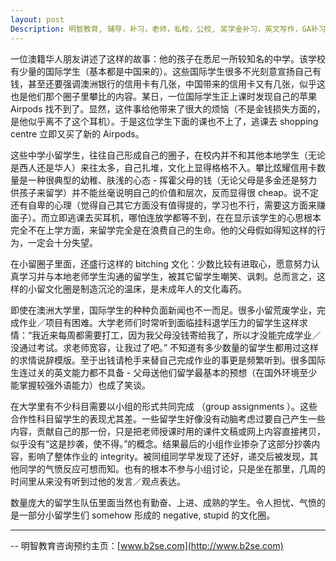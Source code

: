 ```yaml
---
layout: post
Description: 明智教育, 辅导，补习，老师，私校，公校, 奖学金补习，英文写作，GA补习辅导，大学选择，工作规划，从业规划，天才儿童是浮云，澳洲学生挫折教育，儿童空间推理，空间理解能力， 自我观对学习成绩的影响，ATAR 成绩，学校排名局限性，介绍 比较, 澳洲 墨尔本，Scholarship Tutoring, General Ability, Numerical Reasoning, Verbal Reasoning Tutoring, Writing, Universities Selection, Career Education, Career Advisors, Guidance, Melbourne Private Schools, Selective Schools, Writing tutoring, Interviews tutoring, Resume Writing, Spatial skills, Failures help gifted children，Critical and creative thinking involves reasoning, using and analysing evidence, and applying knowledge to find creative solutions to complex problems；Verbal Reasoning, Decision Making, Quantitative Reasoning, Abstract Reasoning, Situational Judgement, self-concept and school results, school marks, gender differences in STEM subjects, 
---
```


一位澳籍华人朋友讲述了这样的故事：他的孩子在悉尼一所较知名的中学。该学校有少量的国际学生（基本都是中国来的）。这些国际学生很多不光刻意宣扬自己有钱，甚至还要强调澳洲银行的信用卡有几张，中国带来的信用卡又有几张，似乎这也是他们那个圈子里攀比的内容。某日，一位国际学生正上课时发现自己的苹果 Airpods 找不到了。显然，这件事给他带来了很大的烦恼（不是金钱损失方面的，是他似乎离不了这个耳机）。于是这位学生下面的课也不上了，逃课去 shopping centre 立即又买了新的 Airpods。

这些中学小留学生，往往自己形成自己的圈子，在校内并不和其他本地学生（无论是西人还是华人）来往太多，自己扎堆，文化上显得格格不入。攀比炫耀信用卡数量是一种很典型的幼稚、肤浅的心态 - 挥霍父母的钱（无论父母是多金还是努力供孩子来留学）并不能丝毫说明自己的价值和层次，反而显得很 cheap。说不定还有自卑的心理（觉得自己其它方面没有值得提的，学习也不行，需要这方面来赚面子）。而立即逃课去买耳机，哪怕连放学都等不到，在在显示该学生的心思根本完全不在上学方面，来留学完全是在浪费自己的生命。他的父母假如得知这样的行为，一定会十分失望。

在小留圈子里面，还盛行这样的 bitching 文化：少数比较有进取心，愿意努力认真学习并与本地老师学生沟通的留学生，被其它留学生嘲笑、讽刺。总而言之，这样的小留文化圈是制造沉沦的温床，是未成年人的文化毒药。

即使在澳洲大学里，国际学生的种种负面新闻也不一而足。很多小留荒废学业，完成作业／项目有困难。大学老师们时常听到面临挂科退学压力的留学生这样求情：“我近来每周都需要打工，因为我父母没钱寄给我了，所以才没能完成学业／没通过考试。求老师宽容，让我过了吧。” 不知道有多少数量的留学生都用过这样的求情说辞模版。至于出钱请枪手来替自己完成作业的事更是频繁听到。很多国际生连过关的英文能力都不具备 - 父母送他们留学最基本的预想（在国外环境至少能掌握较强外语能力）也成了笑谈。

在大学里有不少科目需要以小组的形式共同完成 （group assignments ）。这些合作性科目留学生的表现尤其差。一些留学生好像没有动脑考虑过要自己产生一些内容，贡献自己的那一份，只是把老师授课时用的课件文稿或网上内容直接拷贝，似乎没有“这是抄袭，使不得。”的概念。结果最后的小组作业掺杂了这部分抄袭内容，影响了整体作业的 integrity。被同组同学早发现了还好，递交后被发现，其他同学的气愤反应可想而知。也有的根本不参与小组讨论，只是坐在那里，几周的时间里从来没有听到过他的发言／观点表达。

数量庞大的留学生队伍里面当然也有勤奋、上进、成熟的学生。令人担忧、气愤的是一部分小留学生们 somehow 形成的 negative, stupid 的文化圈。


	
--------
-- 明智教育咨询预约主页：[www.b2se.com](http://www.b2se.com)

